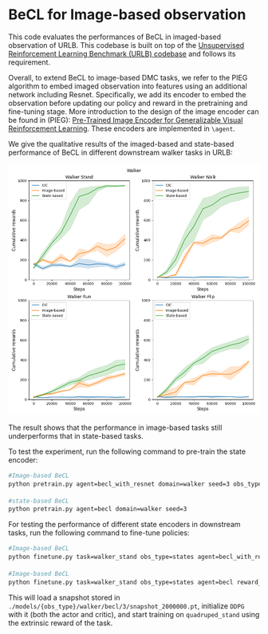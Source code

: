 # BeCL for Image-based observation

This code evaluates the performances of BeCL in imaged-based observation of URLB.  This codebase is built on top of the [Unsupervised Reinforcement Learning Benchmark (URLB) codebase](https://github.com/rll-research/url_benchmark) and follows its requirement. 

Overall, to extend BeCL to image-based DMC tasks, we refer to the PIEG algorithm to embed imaged observation into features using an additional network including Resnet. Specifically, we add its encoder to embed the observation before updating our policy and reward in the pretraining and fine-tuning stage. More introduction to the design of the image encoder can be found in (PIEG): [Pre-Trained Image Encoder for Generalizable Visual Reinforcement Learning](https://arxiv.org/abs/2212.08860).  These encoders are implemented in `\agent`.  

We give the qualitative results of the imaged-based and state-based performance of BeCL in different downstream walker tasks in URLB:

![walker_State-based_Image-based_CIC](.img/walker_State-based_Image-based_CIC.png)

The result shows that the performance in image-based tasks still underperforms that in state-based tasks.

To test the experiment, run the following command to pre-train the state encoder:

``` sh
#Image-based BeCL
python pretrain.py agent=becl_with_resnet domain=walker seed=3 obs_type=pixels action_repeat=2

#state-based BeCL
python pretrain.py agent=becl domain=walker seed=3
```

For testing the performance of different state encoders in downstream tasks, run the following command to fine-tune policies:

```sh
#Image-based BeCL
python finetune.py task=walker_stand obs_type=states agent=becl_with_resnet reward_free=false seed=3 domain=walker snapshot_ts=2000000 obs_type=pixels action_repeat=2

#Image-based BeCL
python finetune.py task=walker_stand obs_type=states agent=becl reward_free=false seed=3 domain=walker snapshot_ts=2000000
```

This will load a snapshot stored in `./models/{obs_type}/walker/becl/3/snapshot_2000000.pt`, initialize `DDPG` with it (both the actor and critic),  and start training on `quadruped_stand` using the extrinsic reward of the task. 

